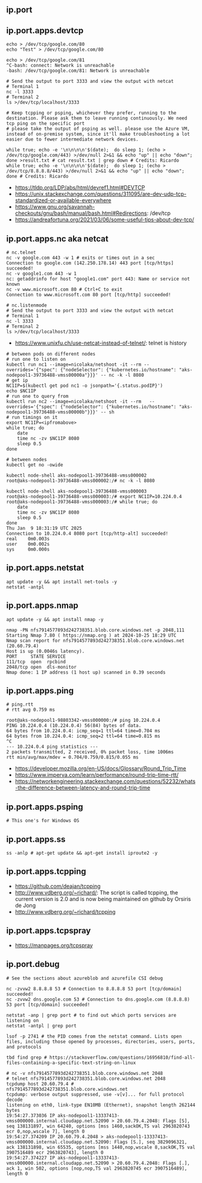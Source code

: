 ## ip.port

## ip.port.apps.devtcp

```
echo > /dev/tcp/google.com/80
echo "Test" > /dev/tcp/google.com/80

echo > /dev/tcp/google.com/81
^C-bash: connect: Network is unreachable
-bash: /dev/tcp/google.com/81: Network is unreachable
```

```
# Send the output to port 3333 and view the output with netcat
# Terminal 1
nc -l 3333
# Terminal 2
ls >/dev/tcp/localhost/3333
```

```
# Keep tcpping or psping, whichever they prefer, running to the destination. Please ask them to leave running continuously. We need tcp ping on the specific port
# please take the output of psping as well. please use the Azure VM, instead of on-premise system, since it'll make troubleshooting a lot easier due to fewer intermediate network devices.

while true; echo -e '\n\n\n\n'$(date);  do sleep 1; (echo > /dev/tcp/google.com/443) >/dev/null 2>&1 && echo "up" || echo "down"; done >result.txt # cat result.txt | grep down # Credits: Ricardo
while true; echo -e '\n\n\n\n'$(date);  do sleep 1; (echo > /dev/tcp/8.8.8.8/443) >/dev/null 2>&1 && echo "up" || echo "down"; done # Credits: Ricardo
```

- https://tldp.org/LDP/abs/html/devref1.html#DEVTCP
- https://unix.stackexchange.com/questions/311095/are-dev-udp-tcp-standardized-or-available-everywhere
- https://www.gnu.org/savannah-checkouts/gnu/bash/manual/bash.html#Redirections: /dev/tcp
- https://andreafortuna.org/2021/03/06/some-useful-tips-about-dev-tcp/
  
## ip.port.apps.nc aka netcat

```
# nc.telnet
nc -v google.com 443 -w 1 # exits or times out in a sec
Connection to google.com (142.250.178.14) 443 port [tcp/https] succeeded!
nc -v google1.com 443 -w 1
nc: getaddrinfo for host "google1.com" port 443: Name or service not known
nc -v www.microsoft.com 80 # Ctrl+C to exit
Connection to www.microsoft.com 80 port [tcp/http] succeeded!

# nc.listenmode
# Send the output to port 3333 and view the output with netcat
# Terminal 1
nc -l 3333
# Terminal 2
ls >/dev/tcp/localhost/3333
```

- https://www.unixfu.ch/use-netcat-instead-of-telnet/: telnet is history

```
# between pods on different nodes
# run one to listen on
kubectl run nc1 --image=nicolaka/netshoot -it --rm --overrides='{"spec": {"nodeSelector": {"kubernetes.io/hostname": "aks-nodepool1-39736488-vmss00000a"}}}' -- nc -k -l 8080
# get ip
NC1IP=$(kubectl get pod nc1 -o jsonpath='{.status.podIP}')
echo $NC1IP
# run one to query from
kubectl run nc2 --image=nicolaka/netshoot -it --rm   --overrides='{"spec": {"nodeSelector": {"kubernetes.io/hostname": "aks-nodepool1-39736488-vmss00000b"}}}' -- sh
# run timings on it
export NC1IP=<ipfromabove>
while true; do
    date
    time nc -zv $NC1IP 8080
    sleep 0.5
done
```

```
# between nodes
kubectl get no -owide

kubectl node-shell aks-nodepool1-39736488-vmss000002
root@aks-nodepool1-39736488-vmss000002:/# nc -k -l 8080

kubectl node-shell aks-nodepool1-39736488-vmss000003
root@aks-nodepool1-39736488-vmss000003:/# export NC1IP=10.224.0.4
root@aks-nodepool1-39736488-vmss000003:/# while true; do
    date
    time nc -zv $NC1IP 8080
    sleep 0.5
done
Thu Jan  9 18:31:19 UTC 2025
Connection to 10.224.0.4 8080 port [tcp/http-alt] succeeded!
real    0m0.003s
user    0m0.002s
sys     0m0.000s
```

## ip.port.apps.netstat

```
apt update -y && apt install net-tools -y
netstat -antpl
```

## ip.port.apps.nmap

```
apt update -y && apt install nmap -y

nmap -PN nfs7914577893d242738351.blob.core.windows.net -p 2048,111
Starting Nmap 7.80 ( https://nmap.org ) at 2024-10-25 18:29 UTC
Nmap scan report for nfs7914577893d242738351.blob.core.windows.net (20.60.79.4)
Host is up (0.0046s latency).
PORT     STATE SERVICE
111/tcp  open  rpcbind
2048/tcp open  dls-monitor
Nmap done: 1 IP address (1 host up) scanned in 0.39 seconds
```

## ip.port.apps.ping

```
# ping.rtt
# rtt avg 0.759 ms

root@aks-nodepool1-98803342-vmss000000:/# ping 10.224.0.4
PING 10.224.0.4 (10.224.0.4) 56(84) bytes of data.
64 bytes from 10.224.0.4: icmp_seq=1 ttl=64 time=0.704 ms
64 bytes from 10.224.0.4: icmp_seq=2 ttl=64 time=0.815 ms
^C
--- 10.224.0.4 ping statistics ---
2 packets transmitted, 2 received, 0% packet loss, time 1006ms
rtt min/avg/max/mdev = 0.704/0.759/0.815/0.055 ms
```

- https://developer.mozilla.org/en-US/docs/Glossary/Round_Trip_Time
- https://www.imperva.com/learn/performance/round-trip-time-rtt/
- https://networkengineering.stackexchange.com/questions/52232/whats-the-difference-between-latency-and-round-trip-time

## ip.port.apps.psping

```
# This one's for Windows OS
```

## ip.port.apps.ss

```
ss -anlp # apt-get update && apt-get install iproute2 -y
```

## ip.port.apps.tcpping

- https://github.com/deajan/tcpping
- http://www.vdberg.org/~richard/: The script is called tcpping, the current version is 2.0 and is now being maintained on github by Orsiris de Jong
- http://www.vdberg.org/~richard/tcpping

## ip.port.apps.tcpspray

- https://manpages.org/tcpspray

## ip.port.debug

```
# See the sections about azureblob and azurefile CSI debug

nc -zvvw2 8.8.8.8 53 # Connection to 8.8.8.8 53 port [tcp/domain] succeeded!
nc -zvvw2 dns.google.com 53 # Connection to dns.google.com (8.8.8.8) 53 port [tcp/domain] succeeded!

netstat -anp | grep port # to find out which ports services are listening on
netstat -antpl | grep port

lsof -p 2741 # the PID comes from the netstat command. Lists open files, including those opened by processes, directories, users, ports, and protocols

tbd find grep # https://stackoverflow.com/questions/16956810/find-all-files-containing-a-specific-text-string-on-linux

# nc -v nfs7914577893d242738351.blob.core.windows.net 2048
# telnet nfs7914577893d242738351.blob.core.windows.net 2048
tcpdump host 20.60.79.4 # nfs7914577893d242738351.blob.core.windows.net
tcpdump: verbose output suppressed, use -v[v]... for full protocol decode
listening on eth0, link-type EN10MB (Ethernet), snapshot length 262144 bytes
19:54:27.373036 IP aks-nodepool1-13337413-vmss000000.internal.cloudapp.net.52090 > 20.60.79.4.2048: Flags [S], seq 138131897, win 64240, options [mss 1460,sackOK,TS val 2963820743 ecr 0,nop,wscale 7], length 0
19:54:27.374209 IP 20.60.79.4.2048 > aks-nodepool1-13337413-vmss000000.internal.cloudapp.net.52090: Flags [S.], seq 3829096321, ack 138131898, win 65535, options [mss 1440,nop,wscale 8,sackOK,TS val 3907516489 ecr 2963820743], length 0
19:54:27.374227 IP aks-nodepool1-13337413-vmss000000.internal.cloudapp.net.52090 > 20.60.79.4.2048: Flags [.], ack 1, win 502, options [nop,nop,TS val 2963820745 ecr 3907516489], length 0
```
